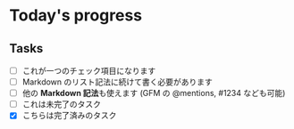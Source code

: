 # Today's progress

## Tasks

- [ ] これが一つのチェック項目になります
- [ ] Markdown のリスト記法に続けて書く必要があります
- [ ] 他の **Markdown 記法**も使えます (GFM の @mentions, #1234 なども可能)
- [ ] これは未完了のタスク
- [x] こちらは完了済みのタスク